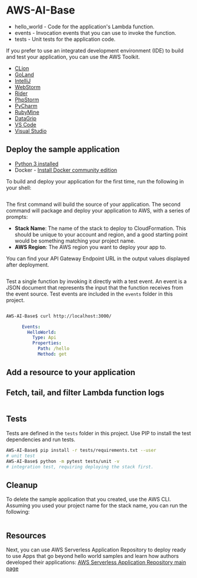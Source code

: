 # AWS-AI-Base


- hello_world - Code for the application's Lambda function.
- events - Invocation events that you can use to invoke the function.
- tests - Unit tests for the application code. 


If you prefer to use an integrated development environment (IDE) to build and test your application, you can use the AWS Toolkit.  

* [CLion](https://docs.aws.amazon.com/toolkit-for-jetbrains/latest/userguide/welcome.html)
* [GoLand](https://docs.aws.amazon.com/toolkit-for-jetbrains/latest/userguide/welcome.html)
* [IntelliJ](https://docs.aws.amazon.com/toolkit-for-jetbrains/latest/userguide/welcome.html)
* [WebStorm](https://docs.aws.amazon.com/toolkit-for-jetbrains/latest/userguide/welcome.html)
* [Rider](https://docs.aws.amazon.com/toolkit-for-jetbrains/latest/userguide/welcome.html)
* [PhpStorm](https://docs.aws.amazon.com/toolkit-for-jetbrains/latest/userguide/welcome.html)
* [PyCharm](https://docs.aws.amazon.com/toolkit-for-jetbrains/latest/userguide/welcome.html)
* [RubyMine](https://docs.aws.amazon.com/toolkit-for-jetbrains/latest/userguide/welcome.html)
* [DataGrip](https://docs.aws.amazon.com/toolkit-for-jetbrains/latest/userguide/welcome.html)
* [VS Code](https://docs.aws.amazon.com/toolkit-for-vscode/latest/userguide/welcome.html)
* [Visual Studio](https://docs.aws.amazon.com/toolkit-for-visual-studio/latest/user-guide/welcome.html)

## Deploy the sample application



* [Python 3 installed](https://www.python.org/downloads/)
* Docker - [Install Docker community edition](https://hub.docker.com/search/?type=edition&offering=community)

To build and deploy your application for the first time, run the following in your shell:

```bash
```

The first command will build the source of your application. The second command will package and deploy your application to AWS, with a series of prompts:

* **Stack Name**: The name of the stack to deploy to CloudFormation. This should be unique to your account and region, and a good starting point would be something matching your project name.
* **AWS Region**: The AWS region you want to deploy your app to.

You can find your API Gateway Endpoint URL in the output values displayed after deployment.



```bash
```


Test a single function by invoking it directly with a test event. An event is a JSON document that represents the input that the function receives from the event source. Test events are included in the `events` folder in this project.


```bash
```


```bash
AWS-AI-Base$ curl http://localhost:3000/
```


```yaml
      Events:
        HelloWorld:
          Type: Api
          Properties:
            Path: /hello
            Method: get
```

## Add a resource to your application

## Fetch, tail, and filter Lambda function logs



```bash
```


## Tests

Tests are defined in the `tests` folder in this project. Use PIP to install the test dependencies and run tests.

```bash
AWS-AI-Base$ pip install -r tests/requirements.txt --user
# unit test
AWS-AI-Base$ python -m pytest tests/unit -v
# integration test, requiring deploying the stack first.
```

## Cleanup

To delete the sample application that you created, use the AWS CLI. Assuming you used your project name for the stack name, you can run the following:

```bash
```

## Resources


Next, you can use AWS Serverless Application Repository to deploy ready to use Apps that go beyond hello world samples and learn how authors developed their applications: [AWS Serverless Application Repository main page](https://aws.amazon.com/serverless/serverlessrepo/)
